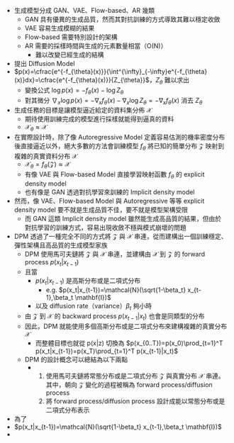 - 生成模型分成 GAN、VAE、Flow-based、AR 幾類
	- GAN 具有優異的生成品質，然而其對抗訓練的方式導致其難以穩定收斂
	- VAE 容易生成模糊的結果
	- Flow-based 需要特別設計的架構
	- AR 需要的採樣時間與生成的元素數量相當（O(N)）
		- 難以改變已經生成的結構
- 提出 Diffusion Model
- $p(x)=\cfrac{e^{-f_{\theta}(x)}}{\int^{\infty}_{-\infty}e^{-f_{\theta}(x)}dx}=\cfrac{e^{-f_{\theta}(x)}}{Z_{\theta}}$，$Z_{\theta}$ 難以求出
	- 變換公式 $\log p(x)=-f_{\theta}(x)-\log Z_{\theta}$
	- 對其微分 $\nabla_x\log p(x)=-\nabla_x f_{\theta}(x)-\nabla_x\log Z_{\theta}=-\nabla_x f_{\theta}(x)$ 消去 $Z_{\theta}$
- 生成任務的目標是讓模型逼近給定的資料集分佈 $\mathcal{X}$
	- 期待使用訓練完成的模型進行採樣就能得到逼真的資料
	- $\mathcal{X}_{\theta}\approx \mathcal{X}$
- 在實際設計時，除了像 Autoregressive Model 定義容易估測的機率密度分布後直接逼近以外，絕大多數的方法會訓練模型 $f_{\theta}$ 將已知的簡單分布 $\mathcal{Z}$ 映射到複雜的真實資料分布 $\mathcal{X}$
	- $\mathcal{X}_{\theta}= f_{\theta}(\mathcal{Z})\approx\mathcal{X}$
	- 有像 VAE 與 Flow-based Model 直接學習映射函數 $f_{\theta}$ 的 explicit density model
	- 也有像是 GAN 透過對抗學習來訓練的 Implicit density model
- 然而，像 VAE、Flow-based Model 與 Autoregressive 等等 explicit density model 要不就是生成品質不佳，要不就是模型架構受限
	- 而 GAN 這類 Implicit density model 雖然能生成高品質的結果，但由於對抗學習的訓練方式，容易出現收斂不穩與模式崩壞的問題
- DPM 透過了一種完全不同的方式將 $\mathcal{Z}$ 與 $\mathcal{X}$ 串連，從而建構出一個訓練穩定、彈性架構且高品質的生成模型家族
	- DPM 使用馬可夫鏈將 $\mathcal{Z}$ 與 $\mathcal{X}$ 串連，並建構由 $\mathcal{X}$ 到 $\mathcal{Z}$ 的 forward process $p(x_t|x_{t-1})$
	- 且當
		- $p(x_t|x_{t-1})$ 是高斯分布或是二項式分布
			- e.g. $p(x_t|x_{t-1})=\mathcal{N}(\sqrt{1-\beta_t} x_{t-1},\beta_t \mathbf{I})$
		- 以及 diffusion rate（variance）$\beta_t$ 夠小時
	- 由 $\mathcal{Z}$ 到 $\mathcal{X}$ 的 backward process $p(x_{t-1}|x_t)$ 也會是同類型的分布
	- 因此，DPM 就能使用多個高斯分布或是二項式分布來建構複雜的真實分布 $\mathcal{X}$
		- 而整體目標也就從 p(x|z) 切換為 $p(x_{0..T})=p(x_0)\prod_{t=1}^T p(x_t|x_{t-1})=p(x_T)\prod_{t=1}^T p(x_{t-1}|x_t)$
	- DPM 的設計概念可以總結為以下兩點
		- 1. 使用馬可夫鏈將常態分布或是二項式分布 $\mathcal{Z}$ 與真實分布 $\mathcal{X}$ 串連。其中，朝向 $\mathcal{Z}$ 變化的過程被稱為 forward process/diffusion process
		  2. 將 forward process/diffusion process 設計成能以常態分布或是二項式分布表示
- 為了
- $p(x_t|x_{t-1})=\mathcal{N}(\sqrt{1-\beta_t} x_{t-1},\beta_t \mathbf{I})$
-